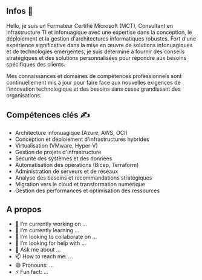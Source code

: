 ## Infos 🤗
Hello, je suis un Formateur Certifié Microsoft (MCT), Consultant en infrastructure TI et infonuagique avec une expertise dans la conception, le déploiement et la gestion d'architectures informatiques robustes. 
Fort d'une expérience significative dans la mise en œuvre de solutions infonuagiques et de technologies émergentes, je suis déterminé à fournir des conseils stratégiques et des solutions personnalisées pour répondre aux besoins spécifiques des clients. 

Mes connaissances et domaines de compétences professionnels sont continuellement mis à jour pour faire face aux nouvelles exigences de l’innovation technologique et des besoins sans cesse grandissant des organisations. 

## Compétences clés ✍️
- Architecture infonuagique (Azure, AWS, OCI)
- Conception et déploiement d'infrastructures hybrides
- Virtualisation (VMware, Hyper-V)
- Gestion de projets d'infrastructure
- Sécurité des systèmes et des données
- Automatisation des opérations (Bicep, Terraform)
- Administration de serveurs et de réseaux
- Analyse des besoins et recommandations stratégiques
- Migration vers le cloud et transformation numérique
- Gestion des performances et optimisation des ressources

## A propos
- 🔭 I’m currently working on ...
- 🌱 I’m currently learning ...
- 👯 I’m looking to collaborate on ...
- 🤔 I’m looking for help with ...
- 💬 Ask me about ...
- 📫 How to reach me: ...
- 😄 Pronouns: ...
- ⚡ Fun fact: ...
